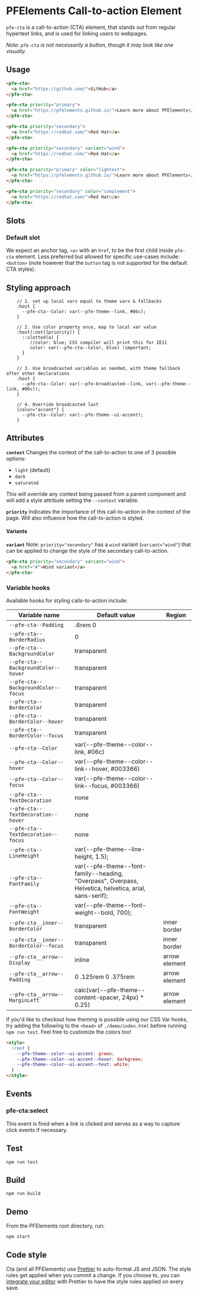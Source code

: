 # PFElements Call-to-action Element

`pfe-cta` is a call-to-action (CTA) element, that stands out from regular hypertext links, and is used for linking users to webpages.

_Note: `pfe-cta` is not necessarily a button, though it may look like one visually._

## Usage

```html
<pfe-cta>
  <a href="https://github.com/">GitHub</a>
</pfe-cta>

<pfe-cta priority="primary">
  <a href="https://pfelements.github.io/">Learn more about PFElements</a>
</pfe-cta>

<pfe-cta priority="secondary">
  <a href="https://redhat.com/">Red Hat</a>
</pfe-cta>

<pfe-cta priority="secondary" variant="wind">
  <a href="https://redhat.com/">Red Hat</a>
</pfe-cta>

<pfe-cta priority="primary" color="lightest">
  <a href="https://pfelements.github.io/">Learn more about PFElements</a>
</pfe-cta>

<pfe-cta priority="secondary" color="complement">
  <a href="https://redhat.com/">Red Hat</a>
</pfe-cta>
```

## Slots

### Default slot

We expect an anchor tag, `<a>` with an `href`, to be the first child inside `pfe-cta` element. Less preferred but allowed for specific use-cases include: `<button>` (note however that the `button` tag is not supported for the default CTA styles).

## Styling approach

```
    // 1. set up local vars equal to theme vars & fallbacks
    :host {
      --pfe-cta--Color: var(--pfe-theme--link, #06c);
    }

    // 2. Use color property once, map to local var value
    :host(:not([priority]) {
      ::slotted(a) {
         //color: blue; CSS compiler will print this for IE11
         color: var(--pfe-cta--Color, blue) !important;
      }
    }

    // 3. Use broadcasted variables as needed, with theme fallback after other declarations
    :host {
      --pfe-cta--Color: var(--pfe-broadcasted--link, var(--pfe-theme--link, #06c));
    }

    // 4. Override broadcasted last
    [color="accent"] {
      --pfe-cta--Color: var(--pfe-theme--ui-accent);
    }
```

## Attributes

**`context`**
Changes the context of the call-to-action to one of 3 possible options:

- `light` (default)
- `dark`
- `saturated`

This will override any context being passed from a parent component and will add a style attribute setting the `--context` variable.

**`priority`**
Indicates the importance of this call-to-action in the context of the page. Will also influence how the call-to-action is styled.

#### Variants

**`variant`**
Note: `priority="secondary"` has a `wind` variant (`variant="wind"`) that can be applied to change the style of the secondary call-to-action.

```html
<pfe-cta priority="secondary" variant="wind">
  <a href="#">Wind variant</a>
</pfe-cta>
```

### Variable hooks

Available hooks for styling calls-to-action include:

| Variable name                          | Default value                                                                                          | Region        |
| -------------------------------------- | ------------------------------------------------------------------------------------------------------ | ------------- |
| `--pfe-cta--Padding`                   | .6rem 0                                                                                                |
| `--pfe-cta--BorderRadius`              | 0                                                                                                      |
| `--pfe-cta--BackgroundColor`           | transparent                                                                                            |
| `--pfe-cta--BackgroundColor--hover`    | transparent                                                                                            |
| `--pfe-cta--BackgroundColor--focus`    | transparent                                                                                            |
| `--pfe-cta--BorderColor`               | transparent                                                                                            |
| `--pfe-cta--BorderColor--hover`        | transparent                                                                                            |
| `--pfe-cta--BorderColor--focus`        | transparent                                                                                            |
| `--pfe-cta--Color`                     | var(--pfe-theme--color--link, #06c)                                                                    |
| `--pfe-cta--Color--hover`              | var(--pfe-theme--color--link--hover, #003366)                                                          |
| `--pfe-cta--Color--focus`              | var(--pfe-theme--color--link--focus, #003366)                                                          |
| `--pfe-cta--TextDecoration`            | none                                                                                                   |
| `--pfe-cta--TextDecoration--hover`     | none                                                                                                   |
| `--pfe-cta--TextDecoration--focus`     | none                                                                                                   |
| `--pfe-cta--LineHeight`                | var(--pfe-theme--line-height, 1.5);                                                                    |
| `--pfe-cta--FontFamily`                | var(--pfe-theme--font-family--heading, "Overpass", Overpass, Helvetica, helvetica, arial, sans-serif); |
| `--pfe-cta--FontWeight`                | var(--pfe-theme--font-weight--bold, 700);                                                              |
| `--pfe-cta__inner--BorderColor`        | transparent                                                                                            | inner border  |
| `--pfe-cta__inner--BorderColor--focus` | transparent                                                                                            | inner border  |
| `--pfe-cta__arrow--Display`            | inline                                                                                                 | arrow element |
| `--pfe-cta__arrow--Padding`            | 0 .125rem 0 .375rem                                                                                    | arrow element |
| `--pfe-cta__arrow--MarginLeft`         | calc(var(--pfe-theme--content-spacer, 24px) \* 0.25)                                                   | arrow element |

If you'd like to checkout how theming is possible using our CSS Var hooks, try adding the following to the `<head>` of `./demo/index.html` before running `npm run test`. Feel free to customize the colors too!

```html
<style>
  :root {
    --pfe-theme--color--ui-accent: green;
    --pfe-theme--color--ui-accent--hover: darkgreen;
    --pfe-theme--color--ui-accent--text: white;
  }
</style>
```

## Events

### pfe-cta:select

This event is fired when a link is clicked and serves as a way to capture click events if necessary.

## Test

    npm run test

## Build

    npm run build

## Demo

From the PFElements root directory, run:

    npm start

## Code style

Cta (and all PFElements) use [Prettier][prettier] to auto-format JS and JSON. The style rules get applied when you commit a change. If you choose to, you can [integrate your editor][prettier-ed] with Prettier to have the style rules applied on every save.

[prettier]: https://github.com/prettier/prettier/
[prettier-ed]: https://prettier.io/docs/en/editors.html
[web-component-tester]: https://github.com/Polymer/web-component-tester
